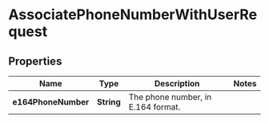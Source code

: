 

# AssociatePhoneNumberWithUserRequest


## Properties

| Name | Type | Description | Notes |
|------------ | ------------- | ------------- | -------------|
|**e164PhoneNumber** | **String** | The phone number, in E.164 format. |  |



